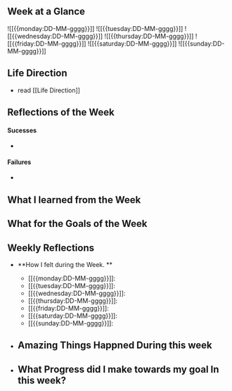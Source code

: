 ## Week at a Glance

![[{{monday:DD-MM-gggg}}]]
![[{{tuesday:DD-MM-gggg}}]]
![[{{wednesday:DD-MM-gggg}}]]
![[{{thursday:DD-MM-gggg}}]]
![[{{friday:DD-MM-gggg}}]]
![[{{saturday:DD-MM-gggg}}]]
![[{{sunday:DD-MM-gggg}}]]




## Life Direction
- read [[Life Direction]]


## Reflections of the Week
#### Sucesses
-
#### Failures
-

## What I learned from the Week


## What for the Goals of the Week


## Weekly Reflections

- **How I felt during the Week. **
	-	[[{{monday:DD-MM-gggg}}]]:
	-	[[{{tuesday:DD-MM-gggg}}]]:
	-	[[{{wednesday:DD-MM-gggg}}]]:
	-	[[{{thursday:DD-MM-gggg}}]]:
	-	[[{{friday:DD-MM-gggg}}]]:
	-	[[{{saturday:DD-MM-gggg}}]]:
	-	[[{{sunday:DD-MM-gggg}}]]: 

- **Amazing Things Happned During this week**
	- 
- **What Progress did I make  towards my goal In this week?**
	- 



